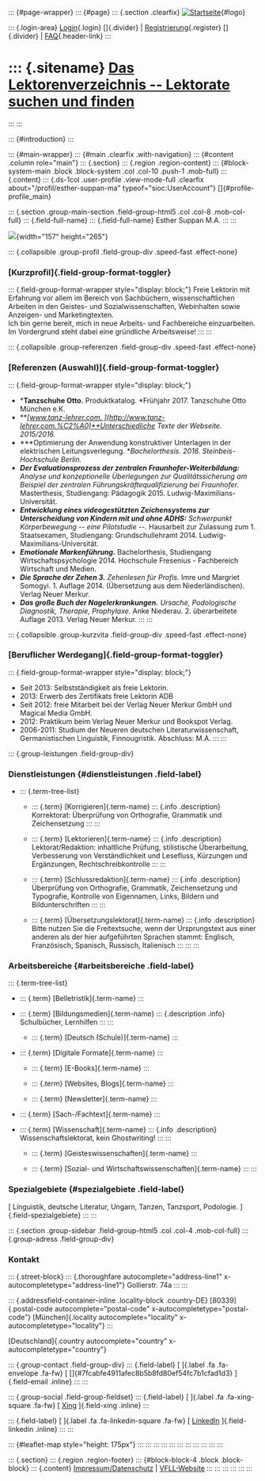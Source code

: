 ::: {#page-wrapper}
::: {#page}
::: {.section .clearfix}
[![Startseite](https://www.lektoren.de/sites/default/files/VfLL_logo.jpg)](/ "Startseite"){#logo}

::: {.login-area}
[Login](/user){.login} []{.divider} \|
[Registrierung](/user/register){.register} []{.divider} \|
[FAQ](/faq-page){.header-link}
:::

::: {.sitename}
[Das Lektorenverzeichnis -- Lektorate suchen und finden](/ "Startseite")
========================================================================
:::
:::

::: {#introduction}
:::

::: {#main-wrapper}
::: {#main .clearfix .with-navigation}
::: {#content .column role="main"}
::: {.section}
::: {.region .region-content}
::: {#block-system-main .block .block-system .col .col-10 .push-1 .mob-full}
::: {.content}
::: {.ds-1col .user-profile .view-mode-full .clearfix about="/profil/esther-suppan-ma" typeof="sioc:UserAccount"}
[]{#profile-profile_main}

::: {.section .group-main-section .field-group-html5 .col .col-8 .mob-col-full}
::: {.field-full-name}
::: {.field-full-name}
Esther Suppan M.A.
:::
:::

![](https://www.lektoren.de/sites/default/files/styles/profile-image-full/public/users/profile_img/bewerbungsfoto_scan.jpg?itok=4meCypDk){width="157"
height="265"}

::: {.collapsible .group-profil .field-group-div .speed-fast .effect-none}
### [Kurzprofil]{.field-group-format-toggler}

::: {.field-group-format-wrapper style="display: block;"}
Freie Lektorin mit Erfahrung vor allem im Bereich von Sachbüchern,
wissenschaftlichen Arbeiten in den Geistes- und Sozialwissenschaften,
Webinhalten sowie Anzeigen- und Marketingtexten.\
Ich bin gerne bereit, mich in neue Arbeits- und Fachbereiche
einzuarbeiten. Im Vordergrund steht dabei eine gründliche Arbeitsweise!
:::
:::

::: {.collapsible .group-referenzen .field-group-div .speed-fast .effect-none}
### [Referenzen (Auswahl)]{.field-group-format-toggler}

::: {.field-group-format-wrapper style="display: block;"}
-   ***Tanzschuhe Otto.** Produktkatalog. *Frühjahr 2017. Tanzschuhe
    Otto München e.K.
-   ***[www.tanz-lehrer.com. ](http://www.tanz-lehrer.com.%C2%A0)**Unterschiedliche
    Texte der Webseite. 2015/2016.*
-   ***Optimierung der Anwendung konstruktiver Unterlagen in der
    elektrischen Leitungsverlegung. **Bachelorthesis. 2016.
    Steinbeis-Hochschule Berlin.*
-   ***​Der Evaluationsprozess der zentralen Fraunhofer-Weiterbildung:**
    Analyse und konzeptionelle Überlegungen zur Qualitätssicherung am
    Beispiel der zentralen Führungskräftequalifizierung bei Fraunhofer.*
    Masterthesis, Studiengang: Pädagogik 2015.
    Ludwig-Maximilians-Universität.
-   ***Entwicklung eines videogestützten Zeichensystems zur
    Unterscheidung von Kindern mit und ohne ADHS:** Schwerpunkt
    Körperbewegung -- eine Pilotstudie --.* Hausarbeit zur Zulassung
    zum 1. Staatsexamen, Studiengang: Grundschullehramt 2014.
    Ludwig-Maximilians-Universität.
-   ***Emotionale Markenführung.*** Bachelorthesis, Studiengang
    Wirtschaftspsychologie 2014. Hochschule Fresenius - Fachbereich
    Wirtschaft und Medien.
-   ***Die Sprache der Zehen 3.** Zehenlesen für Profis.* Imre und
    Margriet Somogyi. 1. Auflage 2014. (Übersetzung aus dem
    Niederländischen). Verlag Neuer Merkur.
-   ***Das große Buch der Nagelerkrankungen.** Ursache, Podologische
    Diagnostik, Therapie, Prophylaxe.* Anke Niederau. 2. überarbeitete
    Auflage 2013. Verlag Neuer Merkur.
:::
:::

::: {.collapsible .group-kurzvita .field-group-div .speed-fast .effect-none}
### [Beruflicher Werdegang]{.field-group-format-toggler}

::: {.field-group-format-wrapper style="display: block;"}
-   Seit 2013: Selbstständigkeit als freie Lektorin.
-   2013: Erwerb des Zertifikats freie Lektorin ADB
-   Seit 2012: freie Mitarbeit bei der Verlag Neuer Merkur GmbH und
    Magical Media GmbH.
-   2012: Praktikum beim Verlag Neuer Merkur und Bookspot Verlag.
-   2006-2011: Studium der Neueren deutschen Literaturwissenschaft,
    Germanistischen Linguistik, Finnougristik. Abschluss: M.A.
:::
:::

::: {.group-leistungen .field-group-div}
### Dienstleistungen {#dienstleistungen .field-label}

-   ::: {.term-tree-list}
    -   ::: {.term}
        [Korrigieren]{.term-name}
        ::: {.info .description}
        Korrektorat: Überprüfung von Orthografie, Grammatik und
        Zeichensetzung
        :::
        :::

    -   ::: {.term}
        [Lektorieren]{.term-name}
        ::: {.info .description}
        Lektorat/Redaktion: inhaltliche Prüfung, stilistische
        Überarbeitung, Verbesserung von Verständlichkeit und Lesefluss,
        Kürzungen und Ergänzungen, Rechtschreibkontrolle
        :::
        :::

    -   ::: {.term}
        [Schlussredaktion]{.term-name}
        ::: {.info .description}
        Überprüfung von Orthografie, Grammatik, Zeichensetzung und
        Typografie, Kontrolle von Eigennamen, Links, Bildern und
        Bildunterschriften
        :::
        :::

    -   ::: {.term}
        [Übersetzungslektorat]{.term-name}
        ::: {.info .description}
        Bitte nutzen Sie die Freitextsuche, wenn der Ursprungstext aus
        einer anderen als der hier aufgeführten Sprachen stammt:
        Englisch, Französisch, Spanisch, Russisch, Italienisch
        :::
        :::
    :::

### Arbeitsbereiche {#arbeitsbereiche .field-label}

::: {.term-tree-list}
-   ::: {.term}
    [Belletristik]{.term-name}
    :::

-   ::: {.term}
    [Bildungsmedien]{.term-name}
    ::: {.description .info}
    Schulbücher, Lernhilfen
    :::
    :::

    -   ::: {.term}
        [Deutsch (Schule)]{.term-name}
        :::

-   ::: {.term}
    [Digitale Formate]{.term-name}
    :::

    -   ::: {.term}
        [E-Books]{.term-name}
        :::

    -   ::: {.term}
        [Websites, Blogs]{.term-name}
        :::

    -   ::: {.term}
        [Newsletter]{.term-name}
        :::

-   ::: {.term}
    [Sach-/Fachtext]{.term-name}
    :::

-   ::: {.term}
    [Wissenschaft]{.term-name}
    ::: {.info .description}
    Wissenschaftslektorat, kein Ghostwriting!
    :::
    :::

    -   ::: {.term}
        [Geisteswissenschaften]{.term-name}
        :::

    -   ::: {.term}
        [Sozial- und Wirtschaftswissenschaften]{.term-name}
        :::
:::

### Spezialgebiete {#spezialgebiete .field-label}

[ Linguistik, deutsche Literatur, Ungarn, Tanzen, Tanzsport, Podologie.
]{.field-spezialgebiete}
:::
:::

::: {.section .group-sidebar .field-group-html5 .col .col-4 .mob-col-full}
::: {.group-adress .field-group-div}
### Kontakt

::: {.street-block}
::: {.thoroughfare autocomplete="address-line1" x-autocompletetype="address-line1"}
Gollierstr. 74a
:::
:::

::: {.addressfield-container-inline .locality-block .country-DE}
[80339]{.postal-code autocomplete="postal-code"
x-autocompletetype="postal-code"} [München]{.locality
autocomplete="locality" x-autocompletetype="locality"}
:::

[Deutschland]{.country autocomplete="country"
x-autocompletetype="country"}

::: {.group-contact .field-group-div}
::: {.field-label}
[ ]{.label .fa .fa-envelope .fa-fw} [
[]{#7fcabfe4911afec8b5b8fd80ef54fc7b1cfad1d3} ]{.field-email .inline}
:::
:::

::: {.group-social .field-group-fieldset}
::: {.field-label}
[ ]{.label .fa .fa-xing-square .fa-fw} [
[Xing](https://www.xing.com/profile/Esther_Suppan) ]{.field-xing
.inline}
:::

::: {.field-label}
[ ]{.label .fa .fa-linkedin-square .fa-fw} [
[LinkedIn](https://www.linkedin.com/pub/esther-suppan/7a/a0a/66b)
]{.field-linkedin .inline}
:::
:::

::: {#leaflet-map style="height: 175px"}
:::
:::
:::
:::
:::
:::
:::
:::
:::
:::
:::

::: {.section}
::: {.region .region-footer}
::: {#block-block-4 .block .block-block}
::: {.content}
[Impressum/Datenschutz](/impressum) \|
[VFLL-Website](http://www.vfll.de)
:::
:::
:::
:::
:::
:::
